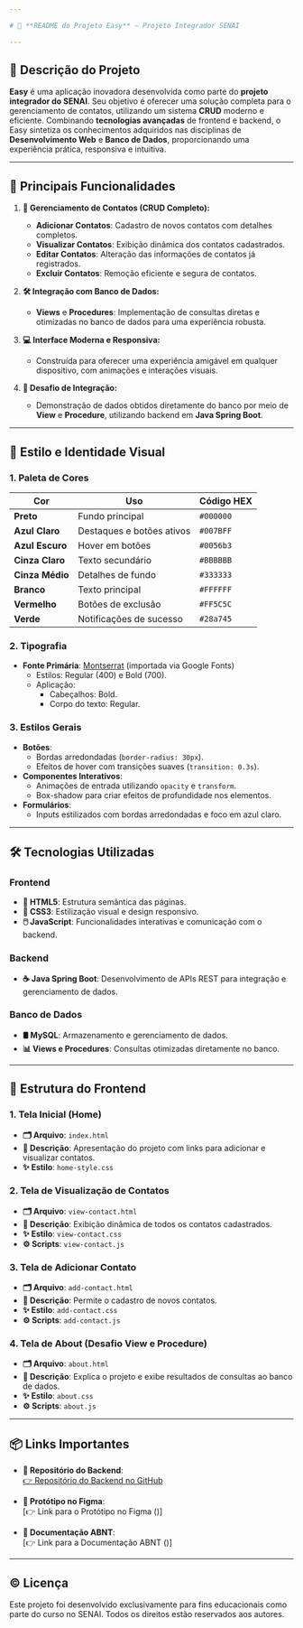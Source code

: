 ```yaml
---

# 📘 **README do Projeto Easy** – Projeto Integrador SENAI

---
```


## 📝 **Descrição do Projeto**

**Easy** é uma aplicação inovadora desenvolvida como parte do **projeto integrador do SENAI**. Seu objetivo é oferecer uma solução completa para o gerenciamento de contatos, utilizando um sistema **CRUD** moderno e eficiente. Combinando **tecnologias avançadas** de frontend e backend, o Easy sintetiza os conhecimentos adquiridos nas disciplinas de **Desenvolvimento Web** e **Banco de Dados**, proporcionando uma experiência prática, responsiva e intuitiva.

---

## 🌟 **Principais Funcionalidades**

1. **📇 Gerenciamento de Contatos (CRUD Completo):**
   - **Adicionar Contatos**: Cadastro de novos contatos com detalhes completos.
   - **Visualizar Contatos**: Exibição dinâmica dos contatos cadastrados.
   - **Editar Contatos**: Alteração das informações de contatos já registrados.
   - **Excluir Contatos**: Remoção eficiente e segura de contatos.

2. **🛠️ Integração com Banco de Dados:**
   - **Views** e **Procedures**: Implementação de consultas diretas e otimizadas no banco de dados para uma experiência robusta.

3. **💻 Interface Moderna e Responsiva:**
   - Construída para oferecer uma experiência amigável em qualquer dispositivo, com animações e interações visuais.

4. **🚀 Desafio de Integração:**
   - Demonstração de dados obtidos diretamente do banco por meio de **View** e **Procedure**, utilizando backend em **Java Spring Boot**.

---

## 🎨 **Estilo e Identidade Visual**

### **1. Paleta de Cores**

| Cor              | Uso                          | Código HEX |
|-------------------|------------------------------|------------|
| **Preto**         | Fundo principal             | `#000000`  |
| **Azul Claro**    | Destaques e botões ativos   | `#007BFF`  |
| **Azul Escuro**   | Hover em botões             | `#0056b3`  |
| **Cinza Claro**   | Texto secundário            | `#BBBBBB`  |
| **Cinza Médio**   | Detalhes de fundo           | `#333333`  |
| **Branco**        | Texto principal             | `#FFFFFF`  |
| **Vermelho**      | Botões de exclusão          | `#FF5C5C`  |
| **Verde**         | Notificações de sucesso     | `#28a745`  |

### **2. Tipografia**

- **Fonte Primária**: [Montserrat](https://fonts.google.com/specimen/Montserrat) (importada via Google Fonts)
  - Estilos: Regular (400) e Bold (700).
  - Aplicação:
    - Cabeçalhos: Bold.
    - Corpo do texto: Regular.

### **3. Estilos Gerais**

- **Botões**:
  - Bordas arredondadas (`border-radius: 30px`).
  - Efeitos de hover com transições suaves (`transition: 0.3s`).
- **Componentes Interativos**:
  - Animações de entrada utilizando `opacity` e `transform`.
  - Box-shadow para criar efeitos de profundidade nos elementos.
- **Formulários**:
  - Inputs estilizados com bordas arredondadas e foco em azul claro.

---

## 🛠️ **Tecnologias Utilizadas**

### **Frontend**
- **📄 HTML5**: Estrutura semântica das páginas.
- **🎨 CSS3**: Estilização visual e design responsivo.
- **🖱️ JavaScript**: Funcionalidades interativas e comunicação com o backend.

### **Backend**
- **☕ Java Spring Boot**: Desenvolvimento de APIs REST para integração e gerenciamento de dados.

### **Banco de Dados**
- **🛢️ MySQL**: Armazenamento e gerenciamento de dados.
- **📊 Views e Procedures**: Consultas otimizadas diretamente no banco.

---

## 📂 **Estrutura do Frontend**

### **1. Tela Inicial (Home)**
- **🗂️ Arquivo**: `index.html`
- **📌 Descrição**: Apresentação do projeto com links para adicionar e visualizar contatos.
- **✨ Estilo**: `home-style.css`  

### **2. Tela de Visualização de Contatos**
- **🗂️ Arquivo**: `view-contact.html`
- **📌 Descrição**: Exibição dinâmica de todos os contatos cadastrados.
- **✨ Estilo**: `view-contact.css`  
- **⚙️ Scripts**: `view-contact.js`  

### **3. Tela de Adicionar Contato**
- **🗂️ Arquivo**: `add-contact.html`
- **📌 Descrição**: Permite o cadastro de novos contatos.
- **✨ Estilo**: `add-contact.css`  
- **⚙️ Scripts**: `add-contact.js`  

### **4. Tela de About (Desafio View e Procedure)**
- **🗂️ Arquivo**: `about.html`
- **📌 Descrição**: Explica o projeto e exibe resultados de consultas ao banco de dados.
- **✨ Estilo**: `about.css`  
- **⚙️ Scripts**: `about.js`  

---

## 📦 **Links Importantes**

- **📂 Repositório do Backend**:  
  [👉 Repositório do Backend no GitHub](https://github.com/Killuadevz/Easy-Backend-Maven)

- **🎨 Protótipo no Figma**:  
  [👉 Link para o Protótipo no Figma ()]

- **📜 Documentação ABNT**:  
  [👉 Link para a Documentação ABNT ()]

--- 

## © **Licença**

Este projeto foi desenvolvido exclusivamente para fins educacionais como parte do curso no SENAI. Todos os direitos estão reservados aos autores.  
